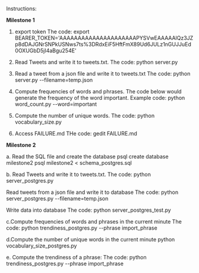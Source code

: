 Instructions:

**Milestone 1**

1. export token
The code:
export BEARER_TOKEN='AAAAAAAAAAAAAAAAAAAAAPYSVwEAAAAAlQz3JZp8dDAJGNrSNPkUSNws7ts%3DRdxEiF5HftFmX89Ud6JULz1nGUJJuEd0OXUGbD5jI4aBgu254E'

2. Read Tweets and write it to tweets.txt. 
The code:
python server.py

3. Read a tweet from a json file and write it to tweets.txt
The code:
python server.py --filename=temp.json

4. Compute frequencies of words and phrases. 
The code below would generate the frequency of the word important.
Example code:
python word_count.py --word=important

5. Compute the number of unique words.
The code:
python vocabulary_size.py

6. Access FAILURE.md
THe code:
gedit FAILURE.md 

**Milestone 2**

a. Read the SQL file and create the database
psql
create database milestone2
psql milestone2 < schema_postgres.sql


b. Read Tweets and write it to tweets.txt. 
The code:
python server_postgres.py

Read tweets from a json file and write it to database
The code:
python server_postgres.py --filename=temp.json

Write data into database
The code:
python server_postgres_test.py


c.Compute frequencies of words and phrases in the current minute
The code:
python trendiness_postgres.py --phrase import_phrase

d.Compute the number of unique words in the current minute
python vocabulary_size_postgres.py 

e. Compute the trendiness of a phrase:
The code:
python trendiness_postgres.py --phrase import_phrase



